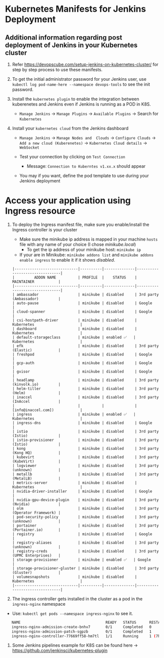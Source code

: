 # Kubernetes Manifests for Jenkins Deployment

## Additional information regarding post deployment of Jenkins in your Kubernetes cluster

1. Refer https://devopscube.com/setup-jenkins-on-kubernetes-cluster/ for step by step process to use these manifests.

1. To get the initial administrator password for your Jenkins user, use `kubectl log pod-name-here --namespace devops-tools` to see the init password.

1. Install the `kubernetes plugin` to enable the integration between kuberenetes and Jenkins even if Jenkins is running as a POD in K8S.
   - `Manage Jenkins` -> `Manage Plugins` -> `Available Plugins` -> Search for `Kubernetes`

1. Install your `kubernetes cloud` from the Jenkins dashboard
   - `Manage Jenkins` -> `Manage Nodes and  Clouds` -> `Configure Clouds` -> `Add a new cloud (Kuberenetes)` -> `Kubernetes Cloud details` -> `WebSocket`

   - Test your connection by clicking on `Test Connection`
      - Message: `Connection to Kuberntes v1.xx.x` should appear

   - You may if you want, define the pod template to use during your Jenkins deployment

# Access your application using Ingress resource
1. To deploy the Ingress manifest file, make sure you enable/install the Ingress controller is your cluster
   - Make sure the minikube ip address is mapped in your machine `hosts` file with any name of your choice (I chose *minikube.local*)
     - To get the ip address of your minikube host: `minikube ip`
   - If your are in Minikube: `minikube addons list` and `minikube addons enable ingress` to enable it if it shows *disabled*.

   ```table
   |-----------------------------|----------|--------------|--------------------------------|
   |         ADDON NAME          | PROFILE  |    STATUS    |           MAINTAINER           |
   |-----------------------------|----------|--------------|--------------------------------|
   | ambassador                  | minikube | disabled     | 3rd party (Ambassador)         |
   | auto-pause                  | minikube | disabled     | Google                         |
   | cloud-spanner               | minikube | disabled     | Google                         |
   | csi-hostpath-driver         | minikube | disabled     | Kubernetes                     |
   | dashboard                   | minikube | disabled     | Kubernetes                     |
   | default-storageclass        | minikube | enabled ✅   | Kubernetes                     |
   | efk                         | minikube | disabled     | 3rd party (Elastic)            |
   | freshpod                    | minikube | disabled     | Google                         |
   | gcp-auth                    | minikube | disabled     | Google                         |
   | gvisor                      | minikube | disabled     | Google                         |
   | headlamp                    | minikube | disabled     | 3rd party (kinvolk.io)         |
   | helm-tiller                 | minikube | disabled     | 3rd party (Helm)               |
   | inaccel                     | minikube | disabled     | 3rd party (InAccel             |
   |                             |          |              | [info@inaccel.com])            |
   | ingress                     | minikube | enabled ✅   | Kubernetes                     |
   | ingress-dns                 | minikube | disabled     | Google                         |
   | istio                       | minikube | disabled     | 3rd party (Istio)              |
   | istio-provisioner           | minikube | disabled     | 3rd party (Istio)              |
   | kong                        | minikube | disabled     | 3rd party (Kong HQ)            |
   | kubevirt                    | minikube | disabled     | 3rd party (KubeVirt)           |
   | logviewer                   | minikube | disabled     | 3rd party (unknown)            |
   | metallb                     | minikube | disabled     | 3rd party (MetalLB)            |
   | metrics-server              | minikube | disabled     | Kubernetes                     |
   | nvidia-driver-installer     | minikube | disabled     | Google                         |
   | nvidia-gpu-device-plugin    | minikube | disabled     | 3rd party (Nvidia)             |
   | olm                         | minikube | disabled     | 3rd party (Operator Framework) |
   | pod-security-policy         | minikube | disabled     | 3rd party (unknown)            |
   | portainer                   | minikube | disabled     | 3rd party (Portainer.io)       |
   | registry                    | minikube | disabled     | Google                         |
   | registry-aliases            | minikube | disabled     | 3rd party (unknown)            |
   | registry-creds              | minikube | disabled     | 3rd party (UPMC Enterprises)   |
   | storage-provisioner         | minikube | enabled ✅   | Google                         |
   | storage-provisioner-gluster | minikube | disabled     | 3rd party (Gluster)            |
   | volumesnapshots             | minikube | disabled     | Kubernetes                     |
   |-----------------------------|----------|--------------|--------------------------------|
   ```

1. The ingress controller gets installed in the cluster as a pod in the `ingress-nginx` namespace
  - Use: `kubectl get pods --namespace ingress-nginx` to see it.

   ```sh
      NAME                                       READY   STATUS      RESTARTS        AGE
      ingress-nginx-admission-create-bnhv7       0/1     Completed   0               27h
      ingress-nginx-admission-patch-sgpzb        0/1     Completed   1               27h
      ingress-nginx-controller-77669ff58-hm7tl   1/1     Running     1 (7h16m ago)   27h
   ```

1. Some Jenkins pipelines example for K8S can be found here -> https://github.com/jenkinsci/kubernetes-plugin